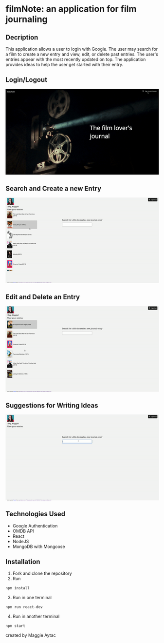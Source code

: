 # filmNote: an application for film journaling

## Decription
This application allows a user to login with Google. The user may search for a film to create a new entry and view, edit, or delete past entries. The user's entries appear with the most recently updated on top. The application provides ideas to help the user get started with their entry.

## Login/Logout
![login][login]

## Search and Create a new Entry
![searchcreate][searchcreate]

## Edit and Delete an Entry
![editdelete][editdelete]

## Suggestions for Writing Ideas
![ideas][ideas]

## Technologies Used
- Google Authentication
- OMDB API
- React
- NodeJS
- MongoDB with Mongoose

## Installation
1. Fork and clone the repository
2. Run
```bash
npm install
```
3. Run in one terminal
```bash
npm run react-dev
```
4. Run in another terminal
```bash
npm start
```

created by Maggie Aytac

[login]: login.gif
[searchcreate]: searchcreate.gif
[editdelete]: editdelete.gif
[ideas]: ideas.gif

